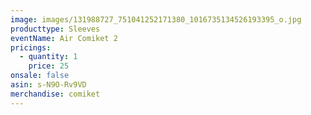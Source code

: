 ```yaml
---
image: images/131988727_751041252171380_1016735134526193395_o.jpg
producttype: Sleeves
eventName: Air Comiket 2
pricings:
  - quantity: 1
    price: 25
onsale: false
asin: s-N9O-Rv9VD
merchandise: comiket
---
```

